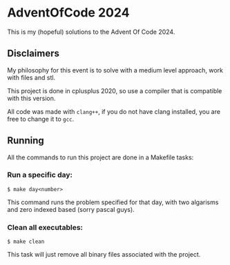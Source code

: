 # AdventOfCode 2024

This is my (hopeful) solutions to the Advent Of Code 2024.

## Disclaimers

My philosophy for this event is to solve with a medium level approach, work with files and stl.

This project is done in cplusplus 2020, so use a compiler that is compatible with this version.

All code was made with `clang++`, if you do not have clang installed, you are free to change it to `gcc`.

## Running

All the commands to run this project are done in a Makefile tasks:

### Run a specific day:
```
$ make day<number>
```

This command runs the problem specified for that day, with two algarisms and zero indexed based (sorry pascal guys).

### Clean all executables:
```
$ make clean
```

This task will just remove all binary files associated with the project.